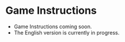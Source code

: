 # Game Instructions

- Game Instructions coming soon. 
- The English version is currently in progress.